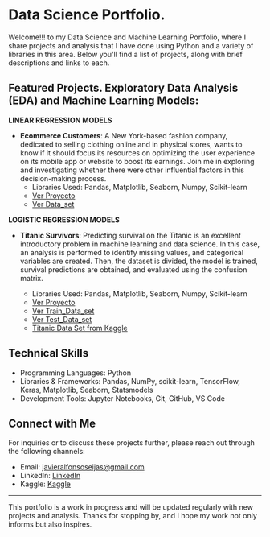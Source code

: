 # Data Science Portfolio.

Welcome!!! to my Data Science and Machine Learning Portfolio, where I share projects and analysis that I have done using Python and a variety of libraries in this area. Below you'll find a list of projects, along with brief descriptions and links to each.

## Featured Projects. Exploratory Data Analysis (EDA) and Machine Learning Models:

**LINEAR REGRESSION MODELS**

- **Ecommerce Customers**: A New York-based fashion company, dedicated to selling clothing online and in physical stores, wants to know if it should focus its resources on optimizing the user experience on its mobile app or website to boost its earnings. Join me in exploring and investigating whether there were other influential factors in this decision-making process.
  - Libraries Used: Pandas, Matplotlib, Seaborn, Numpy, Scikit-learn
  - [Ver Proyecto](/Linear-Regression-Models/Ecommerce_service.ipynb)
  - [Ver Data_set](/Linear-Regression-Models/Ecommerce%20Customers.csv)
  
**LOGISTIC REGRESSION MODELS**

- **Titanic Survivors**: Predicting survival on the Titanic is an excellent introductory problem in machine learning and data science. In this case, an analysis is performed to identify missing values, and categorical variables are created. Then, the dataset is divided, the model is trained, survival predictions are obtained, and evaluated using the confusion matrix.
  
  - Libraries Used: Pandas, Matplotlib, Seaborn, Numpy, Scikit-learn
  - [Ver Proyecto](/Logistic-Regression-Models/Titanic_survivors.ipynb)
  - [Ver Train_Data_set](/Logistic-Regression-Models/titanic_train.csv)
  - [Ver Test_Data_set](/Logistic-Regression-Models/titanic_test.csv)
  - [Titanic Data Set from Kaggle](https://www.kaggle.com/c/titanic)


## Technical Skills

- Programming Languages: Python
- Libraries & Frameworks: Pandas, NumPy, scikit-learn, TensorFlow, Keras, Matplotlib, Seaborn, Statsmodels
- Development Tools: Jupyter Notebooks, Git, GitHub, VS Code

## Connect with Me

For inquiries or to discuss these projects further, please reach out through the following channels:

- Email: [javieralfonsoseijas@gmail.com](mailto:javieralfonsoseijas@gmail.com)
- LinkedIn: [LinkedIn](https://www.linkedin.com/in/javieralfonsoseijas)
- Kaggle: [Kaggle](https://www.kaggle.com/javieralfonsoseijas)

---

This portfolio is a work in progress and will be updated regularly with new projects and analysis. Thanks for stopping by, and I hope my work not only informs but also inspires.

